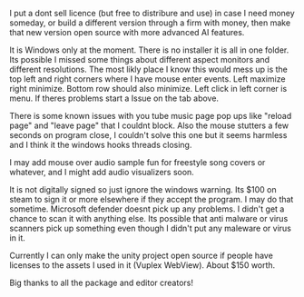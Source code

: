 I put a dont sell licence (but free to distribure and use) in case I need money someday, or build a different version through a firm with money, then make that new version open source with more advanced AI features.

It is Windows only at the moment. There is no installer it is all in one folder. Its possible I missed some things about different aspect monitors and different resolutions. The most likly place I know this would mess up is the top left and right corners where I have mouse enter events. Left maximize right minimize. Bottom row should also minimize. Left click in left corner is menu. If theres problems start a Issue on the tab above.

There is some known issues with you tube music page pop ups like "reload page" and "leave page" that I couldnt block. Also the mouse stutters a few seconds on program close, I couldn't solve this one but it seems harmless and I think it the windows hooks threads closing.

I may add mouse over audio sample fun for freestyle song covers or whatever, and I might add audio visualizers soon.

It is not digitally signed so just ignore the windows warning. Its $100 on steam to sign it or more elsewhere if they accept the program. I may do that sometime. Microsoft defender doesnt pick up any problems. I didn't get a chance to scan it with anything else. Its possible that anti malware or virus scanners pick up something even though I didn't put any maleware or virus in it.

Currently I can only make the unity project open source if people have licenses to the assets I used in it (Vuplex WebView). About $150 worth.

Big thanks to all the package and editor creators!
